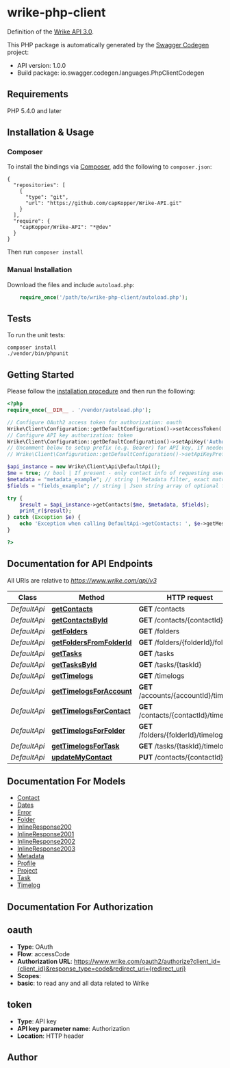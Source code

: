# wrike-php-client
Definition of the [Wrike API 3.0](https://developers.wrike.com/documentation/api/overview).

This PHP package is automatically generated by the [Swagger Codegen](https://github.com/swagger-api/swagger-codegen) project:

- API version: 1.0.0
- Build package: io.swagger.codegen.languages.PhpClientCodegen

## Requirements

PHP 5.4.0 and later

## Installation & Usage
### Composer

To install the bindings via [Composer](http://getcomposer.org/), add the following to `composer.json`:

```
{
  "repositories": [
    {
      "type": "git",
      "url": "https://github.com/capKopper/Wrike-API.git"
    }
  ],
  "require": {
    "capKopper/Wrike-API": "*@dev"
  }
}
```

Then run `composer install`

### Manual Installation

Download the files and include `autoload.php`:

```php
    require_once('/path/to/wrike-php-client/autoload.php');
```

## Tests

To run the unit tests:

```
composer install
./vendor/bin/phpunit
```

## Getting Started

Please follow the [installation procedure](#installation--usage) and then run the following:

```php
<?php
require_once(__DIR__ . '/vendor/autoload.php');

// Configure OAuth2 access token for authorization: oauth
Wrike\Client\Configuration::getDefaultConfiguration()->setAccessToken('YOUR_ACCESS_TOKEN');
// Configure API key authorization: token
Wrike\Client\Configuration::getDefaultConfiguration()->setApiKey('Authorization', 'YOUR_API_KEY');
// Uncomment below to setup prefix (e.g. Bearer) for API key, if needed
// Wrike\Client\Configuration::getDefaultConfiguration()->setApiKeyPrefix('Authorization', 'Bearer');

$api_instance = new Wrike\Client\Api\DefaultApi();
$me = true; // bool | If present - only contact info of requesting user is returned
$metadata = "metadata_example"; // string | Metadata filter, exact match for metadata key or key-value pair
$fields = "fields_example"; // string | Json string array of optional fields to be included in the response model

try {
    $result = $api_instance->getContacts($me, $metadata, $fields);
    print_r($result);
} catch (Exception $e) {
    echo 'Exception when calling DefaultApi->getContacts: ', $e->getMessage(), PHP_EOL;
}

?>
```

## Documentation for API Endpoints

All URIs are relative to *https://www.wrike.com/api/v3*

Class | Method | HTTP request | Description
------------ | ------------- | ------------- | -------------
*DefaultApi* | [**getContacts**](docs/Api/DefaultApi.md#getcontacts) | **GET** /contacts | 
*DefaultApi* | [**getContactsById**](docs/Api/DefaultApi.md#getcontactsbyid) | **GET** /contacts/{contactId} | 
*DefaultApi* | [**getFolders**](docs/Api/DefaultApi.md#getfolders) | **GET** /folders | 
*DefaultApi* | [**getFoldersFromFolderId**](docs/Api/DefaultApi.md#getfoldersfromfolderid) | **GET** /folders/{folderId}/folders | 
*DefaultApi* | [**getTasks**](docs/Api/DefaultApi.md#gettasks) | **GET** /tasks | 
*DefaultApi* | [**getTasksById**](docs/Api/DefaultApi.md#gettasksbyid) | **GET** /tasks/{taskId} | 
*DefaultApi* | [**getTimelogs**](docs/Api/DefaultApi.md#gettimelogs) | **GET** /timelogs | 
*DefaultApi* | [**getTimelogsForAccount**](docs/Api/DefaultApi.md#gettimelogsforaccount) | **GET** /accounts/{accountId}/timelogs | 
*DefaultApi* | [**getTimelogsForContact**](docs/Api/DefaultApi.md#gettimelogsforcontact) | **GET** /contacts/{contactId}/timelogs | 
*DefaultApi* | [**getTimelogsForFolder**](docs/Api/DefaultApi.md#gettimelogsforfolder) | **GET** /folders/{folderId}/timelogs | 
*DefaultApi* | [**getTimelogsForTask**](docs/Api/DefaultApi.md#gettimelogsfortask) | **GET** /tasks/{taskId}/timelogs | 
*DefaultApi* | [**updateMyContact**](docs/Api/DefaultApi.md#updatemycontact) | **PUT** /contacts/{contactId} | 


## Documentation For Models

 - [Contact](docs/Model/Contact.md)
 - [Dates](docs/Model/Dates.md)
 - [Error](docs/Model/Error.md)
 - [Folder](docs/Model/Folder.md)
 - [InlineResponse200](docs/Model/InlineResponse200.md)
 - [InlineResponse2001](docs/Model/InlineResponse2001.md)
 - [InlineResponse2002](docs/Model/InlineResponse2002.md)
 - [InlineResponse2003](docs/Model/InlineResponse2003.md)
 - [Metadata](docs/Model/Metadata.md)
 - [Profile](docs/Model/Profile.md)
 - [Project](docs/Model/Project.md)
 - [Task](docs/Model/Task.md)
 - [Timelog](docs/Model/Timelog.md)


## Documentation For Authorization


## oauth

- **Type**: OAuth
- **Flow**: accessCode
- **Authorization URL**: https://www.wrike.com/oauth2/authorize?client_id={client_id}&response_type=code&redirect_uri={redirect_uri}
- **Scopes**: 
 - **basic**: to read any and all data related to Wrike

## token

- **Type**: API key
- **API key parameter name**: Authorization
- **Location**: HTTP header


## Author




